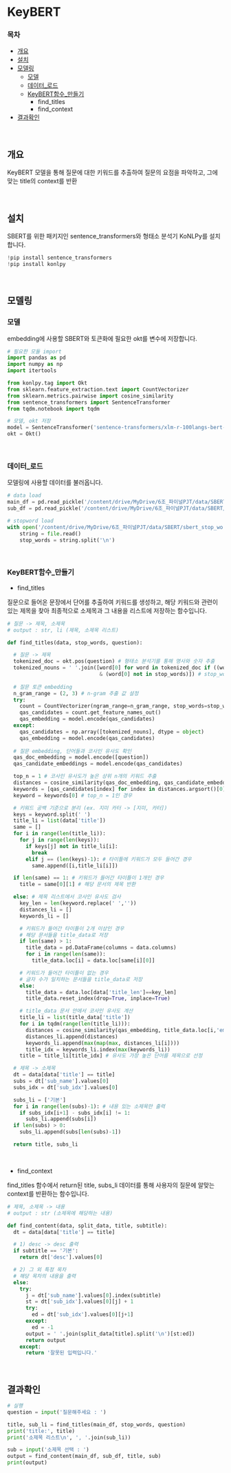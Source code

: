 # KeyBERT

### 목차

- [개요](https://github.com/tnals545/Final_PJT_6/tree/master/KeyBERT#개요)
- [설치](https://github.com/tnals545/Final_PJT_6/tree/master/KeyBERT#설치)
- [모델링](https://github.com/tnals545/Final_PJT_6/tree/master/KeyBERT#모델링)
  - [모델](https://github.com/tnals545/Final_PJT_6/tree/master/KeyBERT#모델)
  - [데이터_로드](https://github.com/tnals545/Final_PJT_6/tree/master/KeyBERT#데이터_로드)
  - [KeyBERT함수_만들기](https://github.com/tnals545/Final_PJT_6/tree/master/KeyBERT#KeyBERT\_함수_만들기)
    - find_titles
    - find_context
- [결과확인](https://github.com/tnals545/Final_PJT_6/tree/master/KeyBERT#결과확인)

<br>

## 개요

KeyBERT 모델을 통해 질문에 대한 키워드를 추출하여 질문의 요점을 파악하고, 그에 맞는 title의 context를 반환

<br>

## 설치

SBERT를 위한 패키지인 sentence_transformers와 형태소 분석기 KoNLPy를 설치합니다.

```python
!pip install sentence_transformers
!pip install konlpy
```

<br>

## 모델링

### 모델

embedding에 사용할 SBERT와 토큰화에 필요한 okt를 변수에 저장합니다.

```python
# 필요한 모듈 import
import pandas as pd
import numpy as np
import itertools

from konlpy.tag import Okt
from sklearn.feature_extraction.text import CountVectorizer
from sklearn.metrics.pairwise import cosine_similarity
from sentence_transformers import SentenceTransformer
from tqdm.notebook import tqdm

# 모델, okt 저장
model = SentenceTransformer('sentence-transformers/xlm-r-100langs-bert-base-nli-stsb-mean-tokens')
okt = Okt()
```

<br>

### 데이터_로드

모델링에 사용할 데이터를 불러옵니다.

```python
# data load
main_df = pd.read_pickle('/content/drive/MyDrive/6조_파이널PJT/data/SBERT/SBERT_final.pkl')
sub_df = pd.read_pickle('/content/drive/MyDrive/6조_파이널PJT/data/SBERT/split_by_doc.pkl')

# stopword load
with open('/content/drive/MyDrive/6조_파이널PJT/data/SBERT/sbert_stop_words.txt', 'r') as file:
    string = file.read()
    stop_words = string.split('\n')
```

<br>

### KeyBERT함수_만들기

- find_titles

질문으로 들어온 문장에서 단어를 추출하여 키워드를 생성하고, 해당 키워드와 관련이 있는 제목을 찾아 최종적으로 소제목과 그 내용을 리스트에 저장하는 함수입니다.

```python
# 질문 -> 제목, 소제목
# output : str, li (제목, 소제목 리스트)

def find_titles(data, stop_words, question):

  # 질문 -> 제목
  tokenized_doc = okt.pos(question) # 형태소 분석기를 통해 명사와 숫자 추출
  tokenized_nouns = ' '.join([word[0] for word in tokenized_doc if ((word[1] == 'Number') | (word[1] == 'Noun')) \
                              & (word[0] not in stop_words)]) # stop_words에 포함 된 문구 제외
  
  # 질문 토큰 embedding
  n_gram_range = (2, 3) # n-gram 추출 값 설정
  try:
    count = CountVectorizer(ngram_range=n_gram_range, stop_words=stop_words).fit([tokenized_nouns]) 
    qas_candidates = count.get_feature_names_out()
    qas_embedding = model.encode(qas_candidates)
  except:
    qas_candidates = np.array([tokenized_nouns], dtype = object)
    qas_embedding = model.encode(qas_candidates)
    
  # 질문 embedding, 단어들과 코사인 유사도 확인
  qas_doc_embedding = model.encode([question])
  qas_candidate_embeddings = model.encode(qas_candidates)

  top_n = 1 # 코사인 유사도가 높은 상위 n개의 키워드 추출
  distances = cosine_similarity(qas_doc_embedding, qas_candidate_embeddings)
  keywords = [qas_candidates[index] for index in distances.argsort()[0][-top_n:]]
  keyword = keywords[0] # top_n = 1인 경우

  # 키워드 공백 기준으로 분리 (ex. 지미 카터 -> [지미, 카터])
  keys = keyword.split(' ')
  title_li = list(data['title'])
  same = []
  for i in range(len(title_li)):
    for j in range(len(keys)):
      if keys[j] not in title_li[i]:
        break
      elif j == (len(keys)-1): # 타이틀에 키워드가 모두 들어간 경우
        same.append([i,title_li[i]])

  if len(same) == 1: # 키워드가 들어간 타이틀이 1개인 경우
    title = same[0][1] # 해당 문서의 제목 반환

  else: # 제목 리스트에서 코사인 유사도 검사
    key_len = len(keyword.replace(' ',''))
    distances_li = []
    keywords_li = []

    # 키워드가 들어간 타이틀이 2개 이상인 경우
    # 해당 문서들을 title_data로 저장
    if len(same) > 1: 
      title_data = pd.DataFrame(columns = data.columns)
      for i in range(len(same)):
        title_data.loc[i] = data.loc[same[i][0]]

    # 키워드가 들어간 타이틀이 없는 경우
    # 글자 수가 일치하는 문서들을 title_data로 저장
    else: 
      title_data = data.loc[data['title_len']==key_len]
      title_data.reset_index(drop=True, inplace=True)

    # title_data 문서 안에서 코사인 유사도 계산
    title_li = list(title_data['title'])
    for i in tqdm(range(len(title_li))):
      distances = cosine_similarity(qas_embedding, title_data.loc[i,'embedding'])
      distances_li.append(distances)
      keywords_li.append(max(map(max, distances_li[i])))
      title_idx = keywords_li.index(max(keywords_li))
    title = title_li[title_idx] # 유사도 가장 높은 단어를 제목으로 선정

  # 제목 -> 소제목
  dt = data[data['title'] == title]
  subs = dt['sub_name'].values[0]
  subs_idx = dt['sub_idx'].values[0]

  subs_li = ['기본']
  for i in range(len(subs)-1): # 내용 있는 소제목만 출력
    if subs_idx[i+1] - subs_idx[i] != 1:
      subs_li.append(subs[i])
  if len(subs) > 0:
    subs_li.append(subs[len(subs)-1])

  return title, subs_li
```

<br>

- find_context

find_titles 함수에서 return된 title, subs_li 데이터를 통해 사용자의 질문에 알맞는 context를 반환하는 함수입니다.

```python
# 제목, 소제목 -> 내용
# output : str (소제목에 해당하는 내용)

def find_content(data, split_data, title, subtitle):
  dt = data[data['title'] == title]

  # 1) desc -> desc 출력
  if subtitle == '기본':
    return dt['desc'].values[0]

  # 2) 그 외 특정 목차
  # 해당 목차의 내용을 출력
  else:
    try:
      j = dt['sub_name'].values[0].index(subtitle)
      st = dt['sub_idx'].values[0][j] + 1
      try:
        ed = dt['sub_idx'].values[0][j+1]
      except:
        ed = -1
      output = ' '.join(split_data[title].split('\n')[st:ed])
      return output
    except:
      return '잘못된 입력입니다.'
```

<br>

## 결과확인

```python
# 실행
question = input('질문해주세요 : ')

title, sub_li = find_titles(main_df, stop_words, question)
print('title:', title)
print('소제목 리스트\n', ', '.join(sub_li))

sub = input('소제목 선택 : ')
output = find_content(main_df, sub_df, title, sub)
print(output)
```


